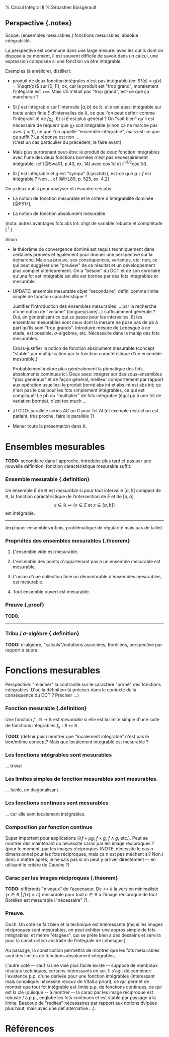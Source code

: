 % Calcul Intégral II
% Sébastien Boisgérault

Perspective {.notes}
--------------------------------------------------------------------------------

Scope: (ensembles mesurables,) fonctions mesurables, absolue intégrabilité.

La perspective est commune dans une large mesure: avec les outils dont on
dispose à ce moment, il est souvent difficile de savoir dans un calcul,
une expression composée si une fonction va être intégrable.

Exemples (à améliorer, distiller): 

  - produit de deux fonction intégrales n'est pas intégrable
    (ex: $f(x) = g(x) = 1/\sqrt{x}$ sur $[0,1]$), ok, car
    le produit est "trop grand", moralement l'intégrale est $+\infty$.
    Mais s'il n'était pas "trop grand", est-ce que ça marcherait ?

  - Si $f$ est intégrable sur l'intervalle $[a,b]$ de $\mathbb{R}$, 
    elle est aussi intégrable sur toute union finie $E$ d'intervalles de 
    $\mathbb{R}$, ce que l'on peut définir comme l'intégrabilité de 
    $f \chi_{E}$. Et si $E$ est plus général ? On "voit bien" qu'il est
    nécessaire de requérir que $\chi_E$ soit intégrable (sinon ça ne 
    marche pas avec $f=1$), ce que l'on appelle "ensemble intégrable",
    mais est-ce que ça suffit ? La réponse est non ...   
    (c'est un cas particulier du précédent, le faire avant).

  - Mais plus surprenant peut-être: le produit de deux fonction intégrables
    avec l'une des deux fonctions bornées n'est pas nécessairement intégrable.
    (cf [@Swa01, p.43, ex. 14] avec $\cos 1/t$ et $t^{-3/2} \cos 1/t$).

  - Si $f$ est intégrable et $g$ est "sympa" (Lipschitz), 
    est-ce que $g \circ f$ est intégrable ? Non ... cf
    [@HL89, p. 525, ex. 4.2]

On a deux outils pour analyser et résoudre ces pbs:

  - La notion de fonction mesurable et le critère d'intégrabilité dominée [@PS17],

  - La notion de fonction absolument mesurable.

(nota: autres avantages fcts abs int: chgt de variable robuste et complétude
$L^1$.)

Sinon

  - le théorème de convergence dominé est requis techniquement dans certaines
    preuves et également pour donner une perspective sur la démarche.
    Mais sa preuve, ses conséquences, variantes, etc. non, ce qui peut
    suggérer une "preview" de ce résultat et un développement plus complet
    ultérieurement. On a "besoin" du DCT et de son corollaire qu'une fct
    est intégrable ssi elle est bornée par des fcts intégrables et mesurable.

  - UPDATE: ensemble mesurable objet "secondaire", défini comme limite simple
    de fonction caractéristique ?

    Justifier l'introduction des ensembles mesurables ... par la recherche
    d'une notion de "volume" (longueur/aire/...) suffisamment générale ?
    Oui, en généralisant ce qui se passe pour les intervalles.
    Et les ensembles mesurables sont ceux dont la mesure ne pose pas de pb
    à part qu'ils sont "trop grands".
    Introduire mesure de Lebesgue à ce stade, est possible, 
    $\sigma$-algèbres, etc. Nécessaire dans la manip des fcts mesurables.

    Cross-justifier la notion de fonction absolument mesurable 
    (concept "stable" par multiplication par la fonction caractéristique
    d'un ensemble mesurable.)

    Probablement inclure plus généralement la pbmatique des fcts 
    absoluments continues ici. Deux axes: intégrer sur des sous-ensembles
    "plus généraux" et de façon général, meilleur comportement par rapport
    aux opération usuelles: le produit borné abs int et abs int est abs int;
    ça n'est pas le cas pour les fcts simplement intégrables, ce qui est
    compliqué! Le pb du "multiplier" de fcts intégrable (égal pp à une fct
    de variation bornée), c'est too much ...

  - JTODO: parallèle séries AC ou C pour fct AI (et exemple restriction est
    parlant, très proche, faire le parallèle ?)

  - Mener toute la présentation dans $\mathbb{R}$.
   
Ensembles mesurables
================================================================================

**TODO:** secondaire dans l'approche, introduire plus tard et pas par une
nouvelle définition: fonction caractéristique mesurable suffit.

### Ensemble mesurable {.definition}

Un ensemble $E$ de $\mathbb{R}$ est *mesurable* si pour tout intervalle
$[a, b]$ compact de $\mathbb{R}$, la fonction caractéristique de 
l'intersection de $E$ et de $[a, b]$ 
$$
x \in \mathbb{R} \mapsto \{x \in E \mbox{ et } x \in [a, b]\}
$$
est intégrable.

--------------------------------------------------------------------------------

(expliquer ensembles infinis, problématique de régularité mais pas de taille)


### Propriétés des ensembles mesurables {.theorem}

 1. L'ensemble vide est mesurable.

 2. L'ensemble des points n'appartenant pas à un ensemble mesurable est mesurable.

 3. L'union d'une collection finie ou dénombrable d'ensembles mesurables,
    est mesurable.

 4. Tout ensemble ouvert est mesurable.

### Preuve {.proof}

**TODO.**

--------------------------------------------------------------------------------

### Tribu / $\sigma$-algèbre {.definition}

**TODO:** $\sigma$-algèbre, "calculs"/notations associées, Boréliens, 
perspective par rapport à supra.


Fonctions mesurables
================================================================================

Perspective: "relâcher" la contrainte sur le caractère "borné" des fonctions
intégrables. D'où la définition (à préciser dans le contexte de la conséquence
du DCT ? Préciser ...)

### Fonction mesurable {.definition}
Une fonction $f:\mathbb{R} \mapsto \mathbb{R}$ est *mesurable* 
si elle est la limite simple d'une suite de fonctions intégrables 
$f_k:\mathbb{R} \mapsto \mathbb{R}$.

**TODO:** (définir puis) montrer que "localement intégrable" n'est pas le
bon/même concept? Mais que localement intégrable est mesurable ?

### Les fonctions intégrables sont mesurables

... trivial

### Les limites simples de fonction mesurables sont mesurables.

... facile, en diagonalisant.

### Les fonctions continues sont mesurables

... car elle sont localement intégrables.

### Composition par fonction continue

Super important pour applications ($\lambda f+ \mu g$, $f \times g$,
$f \wedge g$, etc.). Peut se montrer dès maintenant ou nécessite
carac par les image réciproques ? (pour le moment, par les images 
réciproques (NOTE: nécessite le cas $n$-dimensionnel pour les
fcts réciproques, mais ça n'est pas méchant si? Non.) donc à mettre après; 
je ne sais pas si on peut y arriver
directement -- en utilisant le critère de Cauchy ?)

### Carac par les images réciproques {.theorem}

**TODO:** différents "niveaux" de l'ascenseur. De $\leftrightarrow$ à la 
version minimaliste $\{x \in \mathbb{R} \; | \; f(x) \leq c\}$ mesurable
pour tout $c \in \mathbb{R}$ à l'image réciproque de tout Borélien est 
mesurable ("nécessaire" ?).

### Preuve. 

Ouch. Un coté se fait bien et la technique est intéressante 
(mq si les images réciproques sont mesurables, on peut exhiber une approx
simple de fcts intégrables, et même "étagées", qui se prête bien à des
desseins et servira pour la construction abstraite de l'intégrale de 
Lebesgue.)

Au passage, la construction permettra de montrer que les fcts mesurables
sont des limites de fonctions absolument intégrables.

L'autre coté -- sauf si une voie plus facile existe -- suppose de nombreux
résutats techniques, certains intéressants en soi. Il s'agit de combiner:
l'existence p.p. d'une dérivée pour une fonction intégrables (intéressant
mais compliqué: nécessite recouv de Vitali a priori), ce qui permet de 
montrer que tout fct intégrable est limite p.p. de fonctions continues,
ce qui est la clé (puisque -- à montrer -- la carac par les image réciproque
est robuste / à p.p., englobe les fcts continues et est stable par passage
à la limite. Beacoup de "redites" nécessaires par rapport aux notions dvlpées
plus haut, mais avec une def alternative ...).

Références
================================================================================
